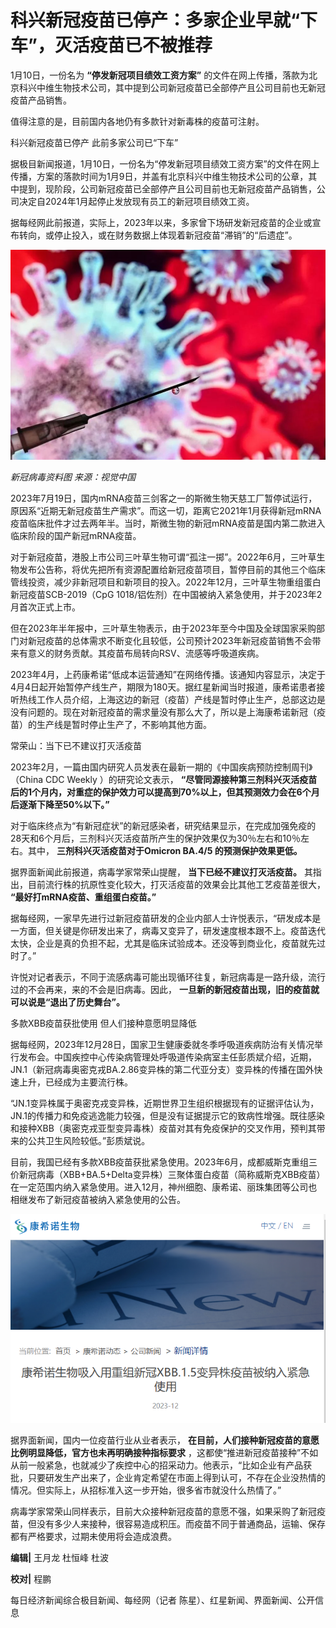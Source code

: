 # 科兴新冠疫苗已停产：多家企业早就“下车”，灭活疫苗已不被推荐

1月10日，一份名为 **“停发新冠项目绩效工资方案”**
的文件在网上传播，落款为北京科兴中维生物技术公司，其中提到公司新冠疫苗已全部停产且公司目前也无新冠疫苗产品销售。

值得注意的是，目前国内各地仍有多款针对新毒株的疫苗可注射。

科兴新冠疫苗已停产 此前多家公司已“下车”

据极目新闻报道，1月10日，一份名为“停发新冠项目绩效工资方案”的文件在网上传播，方案的落款时间为1月9日，并盖有北京科兴中维生物技术公司的公章，其中提到，现阶段，公司新冠疫苗已全部停产且公司目前也无新冠疫苗产品销售，公司决定自2024年1月起停止发放现有员工的新冠项目绩效工资。

据每经网此前报道，实际上，2023年以来，多家曾下场研发新冠疫苗的企业或宣布转向，或停止投入，或在财务数据上体现着新冠疫苗“滞销”的“后遗症”。

![71051178797d0d6089c5a77b0547f473.jpg](https://raw.githubusercontent.com/qqhsx/qqnews_image/main/2024/01/10/科兴新冠疫苗已停产：多家企业早就“下车”，灭活疫苗已不被推荐/71051178797d0d6089c5a77b0547f473.jpg)

_新冠病毒资料图 来源：视觉中国_

2023年7月19日，国内mRNA疫苗三剑客之一的斯微生物天慈工厂暂停试运行，原因系“近期无新冠疫苗生产需求”。而这一切，距离它2021年1月获得新冠mRNA疫苗临床批件才过去两年半。当时，斯微生物的新冠mRNA疫苗是国内第二款进入临床阶段的国产新冠mRNA疫苗。

对于新冠疫苗，港股上市公司三叶草生物可谓“孤注一掷”。2022年6月，三叶草生物发布公告称，将优先把所有资源配置给新冠疫苗项目，暂停目前的其他三个临床管线投资，减少非新冠项目和新项目的投入。2022年12月，三叶草生物重组蛋白新冠疫苗SCB-2019（CpG
1018/铝佐剂）在中国被纳入紧急使用，并于2023年2月首次正式上市。

但在2023年半年报中，三叶草生物表示，由于2023年至今中国及全球国家采购部门对新冠疫苗的总体需求不断变化且较低，公司预计2023年新冠疫苗销售不会带来有意义的财务贡献。其疫苗布局转向RSV、流感等呼吸道疾病。

2023年4月，上药康希诺“低成本运营通知”在网络传播。该通知内容显示，决定于4月4日起开始暂停产线生产，期限为180天。据红星新闻当时报道，康希诺患者接听热线工作人员介绍，上海这边的新冠（疫苗）产线是暂时停止生产，总部这边是没有问题的。现在对新冠疫苗的需求量没有那么大了，所以是上海康希诺新冠（疫苗）的生产线是暂时停止生产了，不影响其他方面。

常荣山：当下已不建议打灭活疫苗

2023年2月，一篇由国内研究人员发表在最新一期的《中国疾病预防控制周刊》（China CDC Weekly ）的研究论文表示，
**“尽管同源接种第三剂科兴灭活疫苗后的1个月内，对重症的保护效力可以提高到70%以上，但其预测效力会在6个月后逐渐下降至50%以下。”**

对于临床终点为“有新冠症状”的新冠感染者，研究结果显示，在完成加强免疫的28天和6个月后，三剂科兴灭活疫苗所产生的保护效果仅为30％左右和10％左右。其中，
**三剂科兴灭活疫苗对于Omicron BA.4/5 的预测保护效果更低。**

据界面新闻此前报道，病毒学家常荣山提醒， **当下已经不建议打灭活疫苗。** 其指出，目前流行株的抗原性变化较大，打灭活疫苗的效果会比其他工艺疫苗差很大，
**“最好打mRNA疫苗、重组蛋白疫苗。”**

据每经网，一家早先进行过新冠疫苗研发的企业内部人士许悦表示，“研发成本是一方面，但关键是你研发出来了，病毒又变异了，研发速度根本跟不上。疫苗迭代太快，企业是真的负担不起，尤其是临床试验成本。还没等到商业化，疫苗就先过时了。”

许悦对记者表示，不同于流感病毒可能出现循环往复，新冠病毒是一路升级，流行过的不会再来，来的不会是旧病毒。因此，
**一旦新的新冠疫苗出现，旧的疫苗就可以说是“退出了历史舞台”。**

多款XBB疫苗获批使用 但人们接种意愿明显降低

据每经网，2023年12月28日，国家卫生健康委就冬季呼吸道疾病防治有关情况举行发布会。中国疾控中心传染病管理处呼吸道传染病室主任彭质斌介绍，近期，JN.1（新冠病毒奥密克戎BA.2.86变异株的第二代亚分支）变异株的传播在国外快速上升，已经成为主要流行株。

“JN.1变异株属于奥密克戎变异株，近期世界卫生组织根据现有的证据评估认为，JN.1的传播力和免疫逃逸能力较强，但是没有证据提示它的致病性增强。既往感染和接种XBB（奥密克戎亚型变异毒株）疫苗对其有免疫保护的交叉作用，预判其带来的公共卫生风险较低。”彭质斌说。

目前，我国已经有多款XBB疫苗获批紧急使用。2023年6月，成都威斯克重组三价新冠病毒（XBB+BA.5+Delta变异株）三聚体蛋白疫苗（简称威斯克XBB疫苗）在一定范围内纳入紧急使用。进入12月，神州细胞、康希诺、丽珠集团等公司也相继发布了新冠疫苗被纳入紧急使用的公告。

![e6fc1a839fe9576e8d6f5d244307329c.jpg](https://raw.githubusercontent.com/qqhsx/qqnews_image/main/2024/01/10/科兴新冠疫苗已停产：多家企业早就“下车”，灭活疫苗已不被推荐/e6fc1a839fe9576e8d6f5d244307329c.jpg)

据界面新闻，国内一位疫苗行业从业者表示， **在目前，人们接种新冠疫苗的意愿比例明显降低，官方也未再明确接种指标要求**
，这都使“推进新冠疫苗接种”不如从前一般紧急，也就减少了疾控中心的招采动力。他表示，“比如企业有产品获批，只要研发生产出来了，企业肯定希望在市面上得到认可，不存在企业没热情的情况。但实际上，从招标准入这一步开始，很多省市就没什么热情了。”

病毒学家常荣山同样表示，目前大众接种新冠疫苗的意愿不强，如果采购了新冠疫苗，但没有多少人来接种，很容易造成积压。而疫苗不同于普通商品，运输、保存都有严格要求，过期未使用将会造成浪费。

**编辑|** 王月龙 杜恒峰 杜波

**校对|** 程鹏

每日经济新闻综合极目新闻、每经网（记者 陈星）、红星新闻、界面新闻、公开信息

